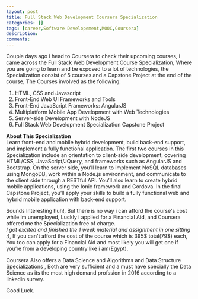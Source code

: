 ```yaml
---
layout: post
title: Full Stack Web Development Coursera Specialization
categories: []
tags: [career,Software Developement,MOOC,Coursera]
description: 
comments:
---
```

<p>
Couple days ago i head to Coursera to check their upcoming courses, i came across the Full Stack Web Development Course Specialization, Where you are going to learn and be exposed to a lot of technologies, the Specialization consist of 5 courses and a Capstone Project at the end of the course, The Courses involved as the following:<br>
<ol>
	<li>HTML, CSS and Javascript</li>
	<li>Front-End Web UI Frameworks and Tools</li>
	<li>Front-End JavaScript Frameworks: AngularJS</li>
	<li>Multiplatform Mobile App Development with Web Technologies</li>
	<li>Server-side Development with NodeJS</li>
	<li>Full Stack Web Development Specialization Capstone Project</li>
</ol>
</p>
<p>
 	<strong>About This Specialization</strong><br>
Learn front-end and mobile hybrid development, build back-end support, and implement a fully functional application.
The first two courses in this Specialization include an orientation to client-side development, covering HTML/CSS, JavaScript/JQuery, and frameworks such as AngularJS and Bootstrap. On the server side, you’ll learn to implement NoSQL databases using MongoDB, work within a Node.js environment, and communicate to the client side through a RESTful API. You’ll also learn to create hybrid mobile applications, using the Ionic framework and Cordova. In the final Capstone Project, you’ll apply your skills to build a fully functional web and hybrid mobile application with back-end support.
</p>
<p>
	Sounds Interesting huh!, But there is no way i can afford the course's cost while im unemployed, Luckly i applied for a Financial Aid, and Coursera offered me the Specialization free of charge.<br> <em>I got excited and finished the 1 week material and assignment in one sitting :)</em>,
	If you can't afford the cost of the course which is 395$ total(79$) each, You too can apply for a Financial Aid and most likely you will get one if you’re from a developing country like i am(Egypt).
</p>
<p>
	Coursera Also offers a Data Science and Algorithms and Data Structure Specializations , Both are very sufficient and a must have specially the Data Science as its the most high demand profssion in 2016 according to a linkedin survey.
</p>
Good Luck.


